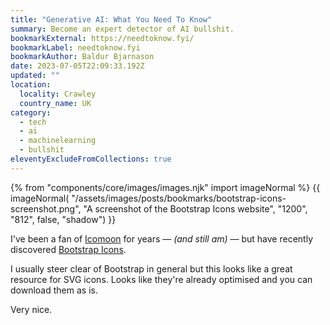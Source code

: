 ```yaml
---
title: "Generative AI: What You Need To Know"
summary: Become an expert detector of AI bullshit.
bookmarkExternal: https://needtoknow.fyi/
bookmarkLabel: needtoknow.fyi
bookmarkAuthor: Baldur Bjarnason
date: 2023-07-05T22:09:33.192Z
updated: ""
location:
  locality: Crawley
  country_name: UK
category:
  - tech
  - ai
  - machinelearning
  - bullshit
eleventyExcludeFromCollections: true
---
```


{% from "components/core/images/images.njk" import imageNormal %}
{{ imageNormal(
  "/assets/images/posts/bookmarks/bootstrap-icons-screenshot.png",
  "A screenshot of the Bootstrap Icons website",
  "1200",
  "812",
  false,
  "shadow")
}}

I've been a fan of [Icomoon](https://icomoon.io/) for years &mdash; *(and still am)* &mdash; but have recently discovered [Bootstrap Icons](https://icons.getbootstrap.com/).

I usually steer clear of Bootstrap in general but this looks like a great resource for SVG icons. Looks like they're already optimised and you can download them as is.

Very nice.
